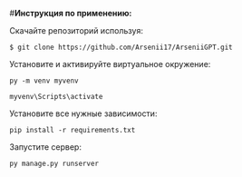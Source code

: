 
#__Инструкция по применению:__

Скачайте репозиторий используя:
```
$ git clone https://github.com/Arsenii17/ArseniiGPT.git
```
Установите и активируйте виртуальное окружение:

```
py -m venv myvenv

myvenv\Scripts\activate
```

Установите все нужные зависимости:
```
pip install -r requirements.txt
```

Запустите сервер:

```
py manage.py runserver
```
